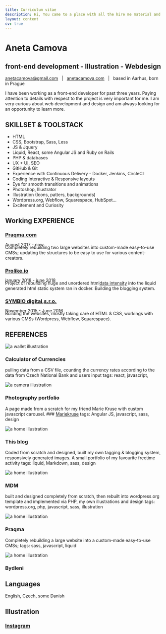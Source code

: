 ```yaml
---
title: Curriculum vitae
description: Hi, You came to a place with all the hire me material and documentation
layout: content
cv: true
---
```


# Aneta Camova
## <a style="pointer-events:none;">front-end development - Illustration - Webdesign</a>
<a href="mailto:anetacamova@gmail.com">anetacamova@gmail.com</a> &nbsp; | &nbsp; <a href="http://www.anetacamova.com">anetacamova.com</a> &nbsp; | &nbsp; based in Aarhus, born in Prague

I have been working as a front-end developer for past three years.
Paying attention to details with respect to the project is very important for me.
I am very curious about web development and design and am always looking for an opportunity to learn more.

## SKILLSET & TOOLSTACK
+ HTML
+ CSS, Bootstrap, Sass, Less
+ JS & Jquery
+ Liquid, React, some Angular JS and Ruby on Rails
+ PHP & databases
+ UX + UI, SEO
+ GitHub & Git
+ Experience with Continuous Delivery - Docker, Jenkins, CircleCI
+ Coding Interactive & Responsive layouts
+ Eye for smooth transitions and animations
+ Photoshop, Illustrator
+ Illustration (Icons, patters, backgrounds)
+ Wordpress.org, Webflow, Squarespace, HubSpot...
+ Excitement and Curiosity

## Working EXPERIENCE
### <a href="https://www.praqma.com" target="_blank">Praqma.com</a>
<p style="margin-top:-4px; margin-bottom: -8px; font-weight: 400;">August 2017 - now</p>
Completely rebuilding two large websites into custom-made easy-to-use CMSs; updating the structures to be easy to use for various content-creators.

### <a href="https://www.prolike.io" target="_blank">Prolike.io</a>
<p style="margin-top:-4px; margin-bottom: -8px; font-weight: 400;">january 2018 - june 2018</p>
Project of rebuilding huge and unordered html<a href="https://dataintensity.com/">data intensity</a> into the liquid generated html static system ran in docker. Building the blogging system.

### <a href="https://www.symbio.agency" target="_blank">SYMBIO digital,s.r.o.</a>
<p style="margin-top:-4px; margin-bottom: -8px; font-weight: 400;">November 2015 - June 2016</p>
Building the websites, mostly taking care of HTML & CSS, workings with various CMSs (Wordpress, Webflow, Squarespace).


## REFERENCES
![a wallet illustration](/images/wallet.png)
### Calculator of Currencies
pulling data from a CSV file, counting the currency rates according to the data from Czech National Bank and users input
tags: react, javascript,

![a camera illustration](/images/camera.png)
### Photography portfolio
<p style="margin-top: 0;">
A page made from a scratch for my friend Marie Kruse with custom javascript carousel.
### <a href="http://anetacamo.com/mk" target="_blank">Mariekruse</a>
tags: Angular JS, javascript, sass, design

![a home illustration](/images/home.png)
### This blog
<p style="margin-top: 0;">
Coded from scratch and designed, built my own tagging & blogging system, responsively generated images.
A small portfolio of my favourite freetime activity
tags: liquid, Markdown, sass, design

![a home illustration](/images/home.png)
### MDM
<p style="margin-top: 0;">
built and designed completely from scratch, then rebuilt into wordpress.org template and implemented via PHP, my own illustrations and design  
tags: wordpress.org, php, javascript, sass, illustration


![a home illustration](/images/home.png)
### Praqma
<p style="margin-top: 0;">
Completely rebuilding a large website into a custom-made easy-to-use CMSs;
tags: sass, javascript, liquid

![a home illustration](/images/home.png)
### Bydleni

## Languages
English, Czech, some Danish

## Illustration
### <a href="https://www.instagram.com/aneccca" target="_blank">Instagram</a>
<br><br>
